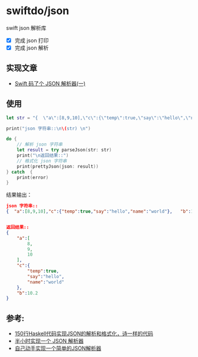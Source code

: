 # swiftdo/json

swift json 解析库

* [x] 完成 json 打印
* [x] 完成 json 解析

## 实现文章
* [Swift 码了个 JSON 解析器(一)](https://oldbird.run/swift/fp/t3-json1.html)

## 使用 

```swift
let str = "{  \"a\":[8,9,10],\"c\":{\"temp\":true,\"say\":\"hello\",\"name\":\"world\"},   \"b\":10.2}"

print("json 字符串::\n\(str) \n")

do {
    // 解析 json 字符串
    let result = try parseJson(str: str)
    print("\n返回结果::")
    // 格式化 json 字符串
    print(prettyJson(json: result))
} catch  {
    print(error)
}
```

结果输出：

```json
json 字符串::
{  "a":[8,9,10],"c":{"temp":true,"say":"hello","name":"world"},   "b":10.2} 


返回结果::
{
    "a":[
        8,
        9,
        10
    ],
    "c":{
        "temp":true,
        "say":"hello",
        "name":"world"
    },
    "b":10.2
}
```


## 参考:

* [150行Haskell代码实现JSON的解析和格式化，诗一样的代码](https://zhuanlan.zhihu.com/p/359406047)
* [半小时实现一个 JSON 解析器](https://zhuanlan.zhihu.com/p/28049617)
* [自己动手实现一个简单的JSON解析器](https://segmentfault.com/a/1190000010998941)
